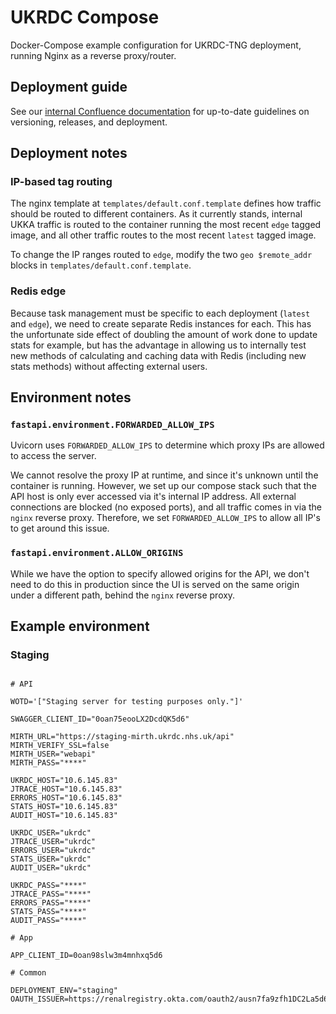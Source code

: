 # UKRDC Compose

Docker-Compose example configuration for UKRDC-TNG deployment, running Nginx as a reverse proxy/router.

## Deployment guide

See our [internal Confluence documentation](https://renalregistry.atlassian.net/wiki/spaces/UDF/pages/2516680711/Releases+and+Deployment) for up-to-date guidelines on versioning, releases, and deployment.

## Deployment notes

### IP-based tag routing

The nginx template at `templates/default.conf.template` defines how traffic should be routed to different containers. As it currently stands, internal UKKA traffic is routed to the container running the most recent `edge` tagged image, and all other traffic routes to the most recent `latest` tagged image.

To change the IP ranges routed to `edge`, modify the two `geo $remote_addr` blocks in `templates/default.conf.template`.

### Redis edge

Because task management must be specific to each deployment (`latest` and `edge`), we need to create separate Redis instances for each. This has the unfortunate side effect of doubling the amount of work done to update stats for example, but has the advantage in allowing us to internally test new methods of calculating and caching data with Redis (including new stats methods) without affecting external users.

## Environment notes

### `fastapi.environment.FORWARDED_ALLOW_IPS`

Uvicorn uses `FORWARDED_ALLOW_IPS` to determine which proxy IPs are allowed to access the server.

We cannot resolve the proxy IP at runtime, and since it's unknown until the container is running.
However, we set up our compose stack such that the API host is only ever accessed via it's internal IP address. All external connections are blocked (no exposed ports), and all traffic comes in via the `nginx` reverse proxy. Therefore, we set `FORWARDED_ALLOW_IPS` to allow all IP's to get around this issue.

### `fastapi.environment.ALLOW_ORIGINS`

While we have the option to specify allowed origins for the API, we don't need to do this in production since the UI is served on the same origin under a different path, behind the `nginx` reverse proxy.

## Example environment

### Staging

```none

# API

WOTD='["Staging server for testing purposes only."]'

SWAGGER_CLIENT_ID="0oan75eooLX2DcdQK5d6"

MIRTH_URL="https://staging-mirth.ukrdc.nhs.uk/api"
MIRTH_VERIFY_SSL=false
MIRTH_USER="webapi"
MIRTH_PASS="****"

UKRDC_HOST="10.6.145.83"
JTRACE_HOST="10.6.145.83"
ERRORS_HOST="10.6.145.83"
STATS_HOST="10.6.145.83"
AUDIT_HOST="10.6.145.83"

UKRDC_USER="ukrdc"
JTRACE_USER="ukrdc"
ERRORS_USER="ukrdc"
STATS_USER="ukrdc"
AUDIT_USER="ukrdc"

UKRDC_PASS="****"
JTRACE_PASS="****"
ERRORS_PASS="****"
STATS_PASS="****"
AUDIT_PASS="****"

# App

APP_CLIENT_ID=0oan98slw3m4mnhxq5d6

# Common

DEPLOYMENT_ENV="staging"
OAUTH_ISSUER=https://renalregistry.okta.com/oauth2/ausn7fa9zfh1DC2La5d6

```

